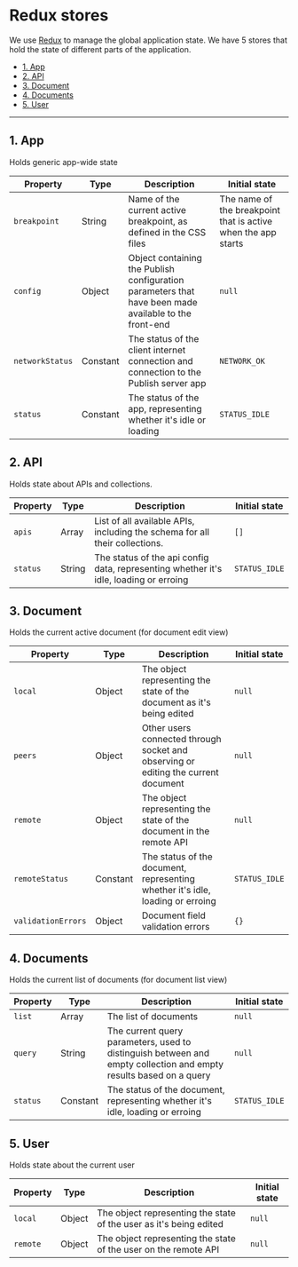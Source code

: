 # Redux stores

We use [Redux](http://redux.js.org/docs/introduction/) to manage the global application state. We have 5 stores that hold the state of different parts of the application.

- [1. App](#1-app)
- [2. API](#2-api)
- [3. Document](#3-document)
- [4. Documents](#4-documents)
- [5. User](#5-user)

---

## 1. App

Holds generic app-wide state

| Property        | Type     | Description                                                                                           | Initial state                                                 |
|--------------   |----------|-------------------------------------------------------------------------------------------------------|---------------------------------------------------------------|
| `breakpoint`    | String   | Name of the current active breakpoint, as defined in the CSS files                                    | The name of the breakpoint that is active when the app starts |
| `config`        | Object   | Object containing the Publish configuration parameters that have been made available to the front-end | `null`                                                        |
| `networkStatus` | Constant | The status of the client internet connection and connection to the Publish server app                 | `NETWORK_OK`                                                  |
| `status`        | Constant | The status of the app, representing whether it's idle or loading                                      | `STATUS_IDLE`                                                 |

## 2. API

Holds state about APIs and collections.

| Property            | Type   | Description                                                                            | Initial state |
|---------------------|--------|----------------------------------------------------------------------------------------|---------------|
| `apis`              | Array  | List of all available APIs, including the schema for all their collections.            | `[]`          |
| `status`            | String | The status of the api config data, representing whether it's idle, loading or erroing  | `STATUS_IDLE` |

## 3. Document

Holds the current active document (for document edit view)

| Property           | Type     | Description                                                                        | Initial state |
|--------------------|----------|------------------------------------------------------------------------------------|---------------|
| `local`            | Object   | The object representing the state of the document as it's being edited             | `null`        |
| `peers`            | Object   | Other users connected through socket and observing or editing the current document | `null`        |
| `remote`           | Object   | The object representing the state of the document in the remote API                | `null`        |
| `remoteStatus`     | Constant | The status of the document, representing whether it's idle, loading or erroing     | `STATUS_IDLE` |
| `validationErrors` | Object   | Document field validation errors                                                   | `{}`          |

## 4. Documents

Holds the current list of documents (for document list view)

| Property | Type     | Description                                                                                                       | Initial state |
|----------|----------|-------------------------------------------------------------------------------------------------------------------|---------------|
| `list`   | Array    | The list of documents                                                                                             | `null`        |
| `query`  | String   | The current query parameters, used to distinguish between and empty collection and empty results based on a query | `null`        |
| `status` | Constant | The status of the document, representing whether it's idle, loading or erroing                                    | `STATUS_IDLE` |

## 5. User

Holds state about the current user

| Property  | Type   | Description                                                        | Initial state |
|-----------|--------|--------------------------------------------------------------------|---------------|
| `local`   | Object | The object representing the state of the user as it's being edited | `null`        |
| `remote`  | Object | The object representing the state of the user on the remote API    | `null`        |
